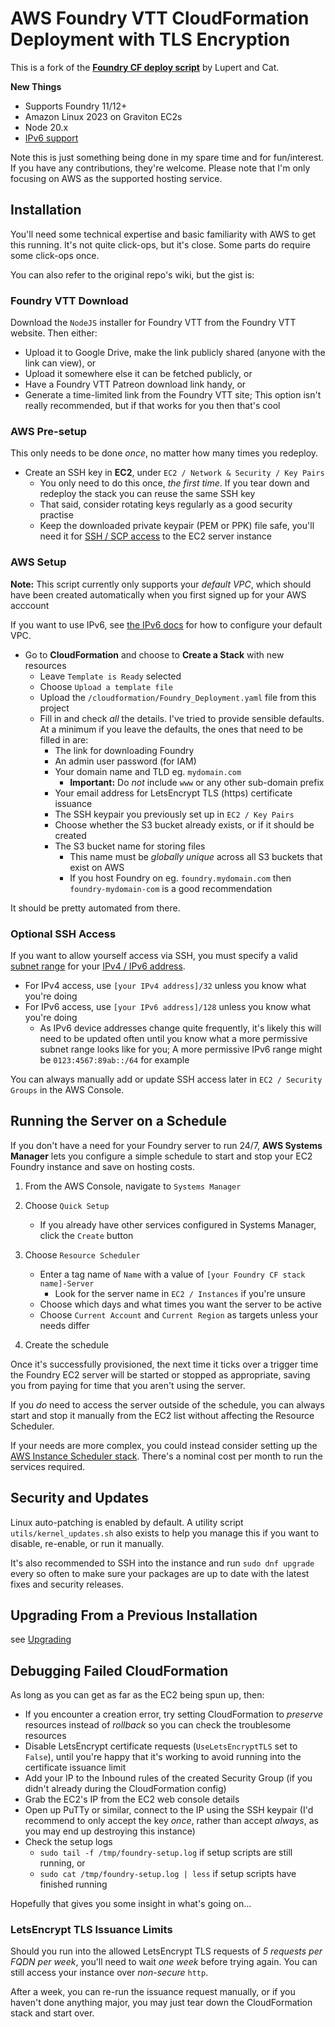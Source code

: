 # AWS Foundry VTT CloudFormation Deployment with TLS Encryption

This is a fork of the [**Foundry CF deploy script**](https://github.com/cat-box/aws-foundry-ssl) by Lupert and Cat.

**New Things**

- Supports Foundry 11/12+
- Amazon Linux 2023 on Graviton EC2s
- Node 20.x
- [IPv6 support](docs/IPv6.md)

Note this is just something being done in my spare time and for fun/interest. If you have any contributions, they're welcome. Please note that I'm only focusing on AWS as the supported hosting service.

## Installation

You'll need some technical expertise and basic familiarity with AWS to get this running. It's not quite click-ops, but it's close. Some parts do require some click-ops once.

You can also refer to the original repo's wiki, but the gist is:

### Foundry VTT Download

Download the `NodeJS` installer for Foundry VTT from the Foundry VTT website. Then either:

- Upload it to Google Drive, make the link publicly shared (anyone with the link can view), or
- Upload it somewhere else it can be fetched publicly, or
- Have a Foundry VTT Patreon download link handy, or
- Generate a time-limited link from the Foundry VTT site; This option isn't really recommended, but if that works for you then that's cool

### AWS Pre-setup

This only needs to be done _once_, no matter how many times you redeploy.

- Create an SSH key in **EC2**, under `EC2 / Network & Security / Key Pairs`
  - You only need to do this once, _the first time_. If you tear down and redeploy the stack you can reuse the same SSH key
  - That said, consider rotating keys regularly as a good security practise
  - Keep the downloaded private keypair (PEM or PPK) file safe, you'll need it for [SSH / SCP access](https://docs.aws.amazon.com/AWSEC2/latest/UserGuide/connect-to-linux-instance.html) to the EC2 server instance

### AWS Setup

**Note:** This script currently only supports your _default VPC_, which should have been created automatically when you first signed up for your AWS acccount

If you want to use IPv6, see [the IPv6 docs](docs/IPv6.md) for how to configure your default VPC.

- Go to **CloudFormation** and choose to **Create a Stack** with new resources
  - Leave `Template is Ready` selected
  - Choose `Upload a template file`
  - Upload the `/cloudformation/Foundry_Deployment.yaml` file from this project
  - Fill in and check _all_ the details. I've tried to provide sensible defaults. At a minimum if you leave the defaults, the ones that need to be filled in are:
    - The link for downloading Foundry
    - An admin user password (for IAM)
    - Your domain name and TLD eg. `mydomain.com`
      - **Important:** Do _not_ include `www` or any other sub-domain prefix
    - Your email address for LetsEncrypt TLS (https) certificate issuance
    - The SSH keypair you previously set up in `EC2 / Key Pairs`
    - Choose whether the S3 bucket already exists, or if it should be created
    - The S3 bucket name for storing files
      - This name must be _globally unique_ across all S3 buckets that exist on AWS
      - If you host Foundry on eg. `foundry.mydomain.com` then `foundry-mydomain-com` is a good recommendation

It should be pretty automated from there.

### Optional SSH Access

If you want to allow yourself access via SSH, you must specify a valid [subnet range](https://www.calculator.net/ip-subnet-calculator.html) for your [IPv4 / IPv6 address](https://www.whatismyip.com/).

- For IPv4 access, use `[your IPv4 address]/32` unless you know what you're doing
- For IPv6 access, use `[your IPv6 address]/128` unless you know what you're doing
  - As IPv6 device addresses change quite frequently, it's likely this will need to be updated often until you know what a more permissive subnet range looks like for you; A more permissive IPv6 range might be `0123:4567:89ab::/64` for example

You can always manually add or update SSH access later in `EC2 / Security Groups` in the AWS Console.

## Running the Server on a Schedule

If you don't have a need for your Foundry server to run 24/7, **AWS Systems Manager** lets you configure a simple schedule to start and stop your EC2 Foundry instance and save on hosting costs.

1. From the AWS Console, navigate to `Systems Manager`
2. Choose `Quick Setup`

   - If you already have other services configured in Systems Manager, click the `Create` button

3. Choose `Resource Scheduler`

   - Enter a tag name of `Name` with a value of `[your Foundry CF stack name]-Server`
     - Look for the server name in `EC2 / Instances` if you're unsure
   - Choose which days and what times you want the server to be active
   - Choose `Current Account` and `Current Region` as targets unless your needs differ

4. Create the schedule

Once it's successfully provisioned, the next time it ticks over a trigger time the Foundry EC2 server will be started or stopped as appropriate, saving you from paying for time that you aren't using the server.

If you _do_ need to access the server outside of the schedule, you can always start and stop it manually from the EC2 list without affecting the Resource Scheduler.

If your needs are more complex, you could instead consider setting up the [AWS Instance Scheduler stack](https://aws.amazon.com/solutions/implementations/instance-scheduler-on-aws/). There's a nominal cost per month to run the services required.

## Security and Updates

Linux auto-patching is enabled by default. A utility script `utils/kernel_updates.sh` also exists to help you manage this if you want to disable, re-enable, or run it manually.

It's also recommended to SSH into the instance and run `sudo dnf upgrade` every so often to make sure your packages are up to date with the latest fixes and security releases.

## Upgrading From a Previous Installation

see [Upgrading](docs/UPGRADING.md)

## Debugging Failed CloudFormation

As long as you can get as far as the EC2 being spun up, then:

- If you encounter a creation error, try setting CloudFormation to _preserve_ resources instead of _rollback_ so you can check the troublesome resources
- Disable LetsEncrypt certificate requests (`UseLetsEncryptTLS` set to `False`), until you're happy that it's working to avoid running into the certificate issuance limit
- Add your IP to the Inbound rules of the created Security Group (if you didn't already during the CloudFormation config)
- Grab the EC2's IP from the EC2 web console details
- Open up PuTTy or similar, connect to the IP using the SSH keypair (I'd recommend to only accept the key _once_, rather than accept _always_, as you may end up destroying this instance)
- Check the setup logs
  - `sudo tail -f /tmp/foundry-setup.log` if setup scripts are still running, or
  - `sudo cat /tmp/foundry-setup.log | less` if setup scripts have finished running

Hopefully that gives you some insight in what's going on...

### LetsEncrypt TLS Issuance Limits

Should you run into the allowed LetsEncrypt TLS requests of _5 requests per FQDN per week_, you'll need to wait _one week_ before trying again. You can still access your instance over _non-secure_ `http`.

After a week, you can re-run the issuance request manually, or if you haven't done anything major, you may just tear down the CloudFormation stack and start over.
